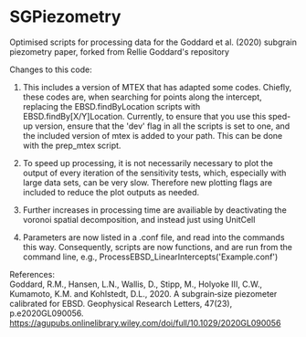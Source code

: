 # SGPiezometry
Optimised scripts for processing data for the Goddard et al. (2020) subgrain piezometry paper, forked from Rellie Goddard's repository

Changes to this code:
1) This includes a version of MTEX that has adapted some codes. Chiefly, these codes are, when searching for points along the intercept, replacing the EBSD.findByLocation scripts with EBSD.findBy[X/Y]Location.
Currently, to ensure that you use this sped-up version, ensure that the 'dev' flag in all the scripts is set to one, and the included version of mtex is added to your path. This can be done with the prep_mtex script.

2) To speed up processing, it is not necessarily necessary to plot the output of every iteration of the sensitivity tests, which, especially with large data sets, can be very slow. Therefore new plotting flags are included to reduce the plot outputs as needed.

3) Further increases in processing time are availiable by deactivating the voronoi spatial decomposition, and instead just using UnitCell

4) Parameters are now listed in a .conf file, and read into the commands this way. Consequently, scripts are now functions, and are run from the command line, e.g., ProcessEBSD_LinearIntercepts('Example.conf')

References:  
Goddard, R.M., Hansen, L.N., Wallis, D., Stipp, M., Holyoke III, C.W., Kumamoto, K.M. and Kohlstedt, D.L., 2020. A subgrain‐size piezometer calibrated for EBSD. Geophysical Research Letters, 47(23), p.e2020GL090056.  
https://agupubs.onlinelibrary.wiley.com/doi/full/10.1029/2020GL090056
